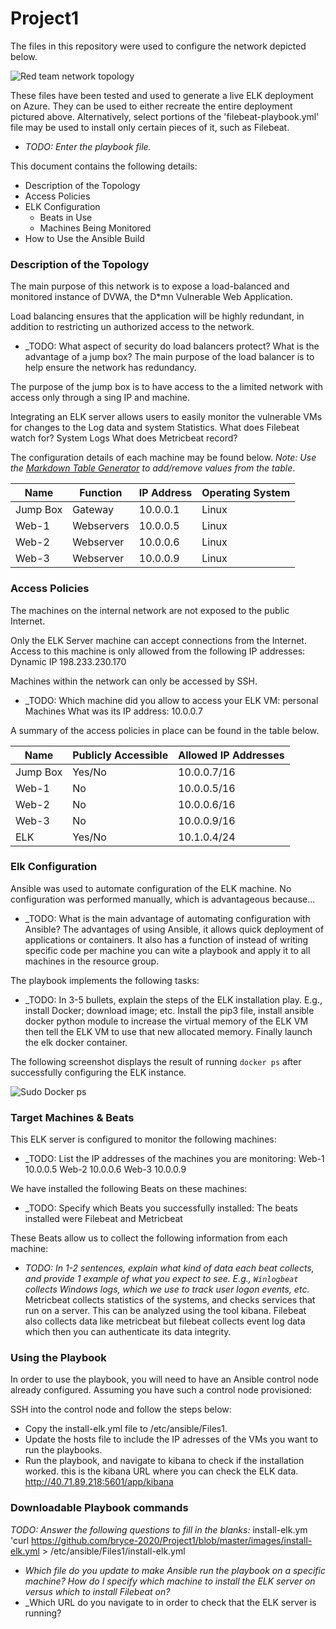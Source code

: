 # Project1

The files in this repository were used to configure the network depicted below.

![Red team network topology](https://github.com/bryce-2020/Project1/blob/master/images/project_1_Diagram.png)

These files have been tested and used to generate a live ELK deployment on Azure. They can be used to either recreate the entire deployment pictured above. Alternatively, select portions of the 'filebeat-playbook.yml' file may be used to install only certain pieces of it, such as Filebeat.

  - _TODO: Enter the playbook file._

This document contains the following details:
- Description of the Topology
- Access Policies
- ELK Configuration
  - Beats in Use
  - Machines Being Monitored
- How to Use the Ansible Build


### Description of the Topology

The main purpose of this network is to expose a load-balanced and monitored instance of DVWA, the D*mn Vulnerable Web Application.

Load balancing ensures that the application will be highly redundant, in addition to restricting un authorized access to the network.
- _TODO: What aspect of security do load balancers protect? What is the advantage of a jump box?
The main purpose of the load balancer is to help ensure the network has redundancy.

The purpose of the jump box is to have access to the a limited network with access only through a sing IP and machine.

Integrating an ELK server allows users to easily monitor the vulnerable VMs for changes to the Log data and system Statistics.
What does Filebeat watch for? System Logs
What does Metricbeat record? 

The configuration details of each machine may be found below.
_Note: Use the [Markdown Table Generator](http://www.tablesgenerator.com/markdown_tables) to add/remove values from the table_.

| Name     | Function | IP Address | Operating System |
|----------|----------|------------|------------------|
| Jump Box | Gateway  | 10.0.0.1   | Linux  |
| Web-1     | Webservers | 10.0.0.5  | Linux |
| Web-2     | Webserver   | 10.0.0.6  | Linux |
| Web-3     | Webserver   |  10.0.0.9 | Linux |

### Access Policies

The machines on the internal network are not exposed to the public Internet. 

Only the ELK Server machine can accept connections from the Internet. Access to this machine is only allowed from the following IP addresses: Dynamic IP 198.233.230.170

Machines within the network can only be accessed by SSH.
- _TODO: Which machine did you allow to access your ELK VM: personal Machines What was its IP address: 10.0.0.7

A summary of the access policies in place can be found in the table below.

| Name     | Publicly Accessible | Allowed IP Addresses |
|----------|---------------------|----------------------|
| Jump Box | Yes/No       | 10.0.0.7/16       |
| Web-1      | No              |  10.0.0.5/16      |
| Web-2      | No              |  10.0.0.6/16      |
| Web-3      | No              |  10.0.0.9/16      |
| ELK         | Yes/No        |  10.1.0.4/24 |
### Elk Configuration

Ansible was used to automate configuration of the ELK machine. No configuration was performed manually, which is advantageous because...
- _TODO: What is the main advantage of automating configuration with Ansible?
The advantages of using Ansible, it allows quick deployment of applications or containers. It also has a function of instead of writing specific code per machine you can wite a playbook and apply it to all machines in the resource group.

The playbook implements the following tasks:
- _TODO: In 3-5 bullets, explain the steps of the ELK installation play. E.g., install Docker; download image; etc.
Install the pip3 file, install ansible docker python module to increase the virtual memory of the ELK VM then tell the ELK VM to use that new allocated memory. Finally launch the elk docker container.

The following screenshot displays the result of running `docker ps` after successfully configuring the ELK instance.

![Sudo Docker ps](https://github.com/bryce-2020/Project1/blob/master/images/sudo_docker_ps.png)

### Target Machines & Beats
This ELK server is configured to monitor the following machines:
- _TODO: List the IP addresses of the machines you are monitoring:
Web-1 10.0.0.5 Web-2 10.0.0.6 Web-3 10.0.0.9

We have installed the following Beats on these machines:
- _TODO: Specify which Beats you successfully installed:
The beats installed were Filebeat and Metricbeat

These Beats allow us to collect the following information from each machine:
- _TODO: In 1-2 sentences, explain what kind of data each beat collects, and provide 1 example of what you expect to see. E.g., `Winlogbeat` collects Windows logs, which we use to track user logon events, etc._ Metricbeat collects statistics of the systems, and checks services that run on a server. This can be analyzed using the tool kibana. Filebeat also collects data like metricbeat but filebeat collects event log data which then you can authenticate its data integrity.  

### Using the Playbook
In order to use the playbook, you will need to have an Ansible control node already configured. Assuming you have such a control node provisioned: 

SSH into the control node and follow the steps below:
- Copy the install-elk.yml file to /etc/ansible/Files1.
- Update the hosts file to include the IP adresses of the VMs you want to run the playbooks.
- Run the playbook, and navigate to kibana to check if the installation worked.
this is the kibana URL where you can check the ELK data.
http://40.71.89.218:5601/app/kibana

### Downloadable Playbook commands
_TODO: Answer the following questions to fill in the blanks:_
install-elk.ym 'curl https://github.com/bryce-2020/Project1/blob/master/images/install-elk.yml > /etc/ansible/Files1/install-elk.yml
- _Which file do you update to make Ansible run the playbook on a specific machine? How do I specify which machine to install the ELK server on versus which to install Filebeat on?_
- _Which URL do you navigate to in order to check that the ELK server is running?


        
